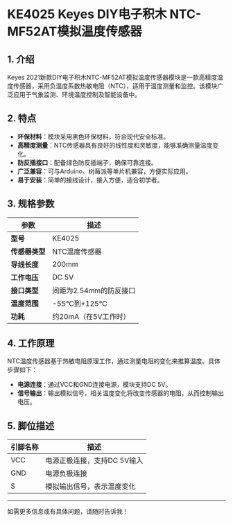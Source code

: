 
# KE4025 Keyes DIY电子积木 NTC-MF52AT模拟温度传感器

## 1. 介绍

Keyes 2021新款DIY电子积木NTC-MF52AT模拟温度传感器模块是一款高精度温度传感器，采用负温度系数热敏电阻（NTC），适用于温度测量和监控。该模块广泛应用于气象监测、环境温度控制及智能设备中。

## 2. 特点

- **环保材料**：模块采用黑色环保材料，符合现代安全标准。
- **高精度测量**：NTC传感器具有良好的线性度和灵敏度，能够准确测量温度变化。
- **防反插接口**：配备绿色防反插端子，确保可靠连接。
- **广泛兼容**：可与Arduino、树莓派等单片机兼容，方便实际应用。
- **易于安装**：简单的接线设计，接入方便，适合初学者。

## 3. 规格参数

| 参数          | 描述                     |
|---------------|-------------------------|
| **型号**      | KE4025                  |
| **传感器类型**| NTC温度传感器          |
| **导线长度**  | 200mm                   |
| **工作电压**  | DC 5V                   |
| **接口类型**  | 间距为2.54mm的防反接口   |
| **温度范围**  | -55°C到+125°C           |
| **功耗**      | 约20mA（在5V工作时）    |

## 4. 工作原理

NTC温度传感器基于热敏电阻原理工作，通过测量电阻的变化来推算温度。具体步骤如下：

- **电源连接**：通过VCC和GND连接电源，模块支持DC 5V。
- **信号输出**：输出模拟信号，相关温度变化将改变传感器的电阻，从而控制输出电压。

## 5. 脚位描述

| 引脚名称 | 描述                             |
|----------|----------------------------------|
| VCC      | 电源正极连接，支持DC 5V输入    |
| GND      | 电源负极连接                     |
| S        | 模拟输出信号，表示温度变化       |

---

如需更多信息或有具体问题，请随时告诉我！
